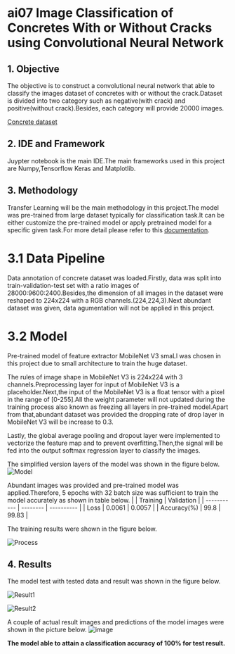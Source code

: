 # ai07 Image Classification of Concretes With or Without Cracks using Convolutional Neural Network
 
## 1. Objective
The objective is to construct a convolutional neural network that able to classify the images dataset of concretes with or without the crack.Dataset is divided into two category such as negative(with crack) and positive(without crack).Besides, each category will provide 20000 images.

[Concrete dataset](https://data.mendeley.com/datasets/5y9wdsg2zt/2)

## 2. IDE and Framework
Juypter notebook is the main IDE.The main frameworks used in this project are Numpy,Tensorflow Keras and Matplotlib.

## 3. Methodology
Transfer Learning will be the main methodology in this project.The model was pre-trained from large dataset typically for classification task.It can be either customize the pre-trained model or apply pretrained model for a specific given task.For more detail please refer to this [documentation](https://www.tensorflow.org/tutorials/images/transfer_learning).

# 3.1 Data Pipeline
Data annotation of concrete dataset was loaded.Firstly, data was split into train-validation-test set with a ratio images of 28000:9600:2400.Besides,the dimension of all images in the dataset were reshaped to 224x224 with a RGB channels.(224,224,3).Next abundant dataset was given, data agumentation will not be applied in this project. 


# 3.2 Model
Pre-trained model of feature extractor MobileNet V3 smaLl was chosen in this project due to small architecture to train the huge dataset.

The rules of image shape in MobileNet V3 is 224x224 with 3 channels.Preprocessing layer for input of MobileNet V3 is a placeholder.Next,the input of the MobileNet V3 is a float tensor with a pixel in the range of [0-255].All the weight parameter will not updated during the training process also known as freezing all layers in pre-trained model.Apart from that,abundant dataset was provided the dropping rate of drop layer in MobileNet V3 will be increase to 0.3.


Lastly, the global average pooling and dropout layer were implemented to vectorize the feature map and to prevent overfitting.Then,the signal will be fed into the output softmax regression layer to classify the images.

The simplified version layers of the model was shown in the figure below.
![Model](https://user-images.githubusercontent.com/109932205/181167345-cf037ba6-98dd-4edf-9c50-d309e4554a5d.png)


Abundant images was provided and pre-trained model was applied.Therefore, 5 epochs with 32 batch size was sufficient to train the model accurately as shown in table below.
|             | Training | Validation |
| ----------- | -------- | ---------- |
| Loss        | 0.0061   | 0.0057     |
| Accuracy(%) | 99.8     | 99.83      |

The training results were shown in the figure below.

![Process](https://user-images.githubusercontent.com/109932205/181167605-64d7d1cb-1030-46dd-8819-6892678609a8.png)




## 4. Results
The model test with tested data and result was shown in the figure below.

![Result1](https://user-images.githubusercontent.com/109932205/181174590-73cb0afd-7cb7-4780-aeb7-b3516db6847c.png)

![Result2](https://user-images.githubusercontent.com/109932205/181174642-db63353a-0fdf-4a75-8418-f3338d35bea9.png)





A couple of actual result images and predictions of the model images were shown in the picture below.
![image](https://user-images.githubusercontent.com/109932205/181175609-1717bbe2-0b6f-47f0-a513-9aa9967b5fdc.png)








**The model able to attain a classification accuracy of 100% for test result.**


